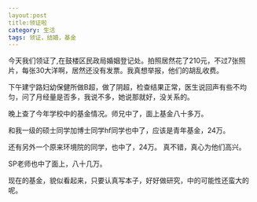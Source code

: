 ```yaml
---
layout:post
title:领证啦
category: 生活
tags: 领证，结婚，基金
---
```


今天我们领证了,在鼓楼区民政局婚姻登记处。拍照居然花了210元，不过7张照片，每张30大洋啊，居然还没有发票。我真想举报，他们的胡乱收费。

下午建宁路妇幼保健所做B超，做了阴超，检查结果正常，医生说回声有些不均匀，问了月经量是否多，我说不多，她说那就好，没关系的。

晚上查了今年学校中的基金情况。师兄中了，面上基金八十多万。

和我一级的硕士同学加博士同学hf同学也中了，应该是青年基金，24万。

还有另外一个原来环境院的同学，也中了，24万。 真不错，真心为他们高兴。

SP老师也中了面上，八十几万。 

现在的基金，貌似看起来，只要认真写本子，好好做研究，中的可能性还蛮大的呢。